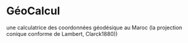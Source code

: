 # GéoCalcul
une calculatrice des coordonnées géodésique au Maroc (la projection conique conforme de Lambert, Clarck1880))
